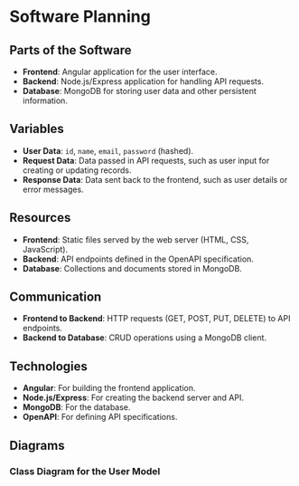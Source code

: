 # Software Planning

## Parts of the Software

- **Frontend**: Angular application for the user interface.
- **Backend**: Node.js/Express application for handling API requests.
- **Database**: MongoDB for storing user data and other persistent information.

## Variables

- **User Data**: `id`, `name`, `email`, `password` (hashed).
- **Request Data**: Data passed in API requests, such as user input for creating or updating records.
- **Response Data**: Data sent back to the frontend, such as user details or error messages.

## Resources

- **Frontend**: Static files served by the web server (HTML, CSS, JavaScript).
- **Backend**: API endpoints defined in the OpenAPI specification.
- **Database**: Collections and documents stored in MongoDB.

## Communication

- **Frontend to Backend**: HTTP requests (GET, POST, PUT, DELETE) to API endpoints.
- **Backend to Database**: CRUD operations using a MongoDB client.

## Technologies

- **Angular**: For building the frontend application.
- **Node.js/Express**: For creating the backend server and API.
- **MongoDB**: For the database.
- **OpenAPI**: For defining API specifications.

## Diagrams

### Class Diagram for the User Model
